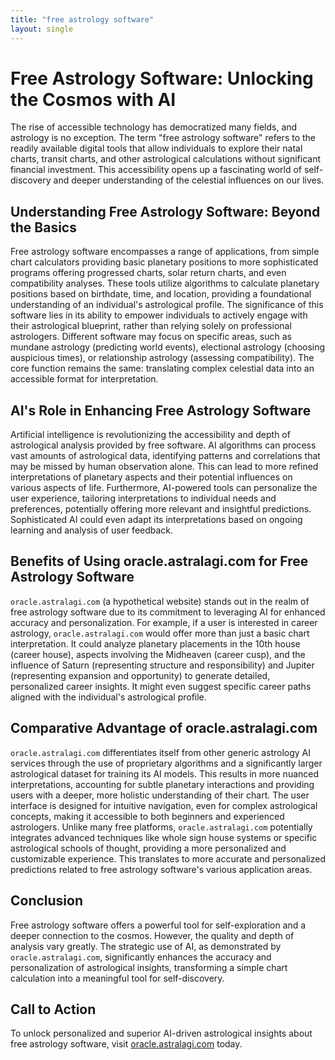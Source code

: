 ```yaml
---
title: "free astrology software"
layout: single
---
```


# Free Astrology Software: Unlocking the Cosmos with AI

The rise of accessible technology has democratized many fields, and astrology is no exception.  The term "free astrology software" refers to the readily available digital tools that allow individuals to explore their natal charts, transit charts, and other astrological calculations without significant financial investment. This accessibility opens up a fascinating world of self-discovery and deeper understanding of the celestial influences on our lives.

## Understanding Free Astrology Software: Beyond the Basics

Free astrology software encompasses a range of applications, from simple chart calculators providing basic planetary positions to more sophisticated programs offering progressed charts, solar return charts, and even compatibility analyses. These tools utilize algorithms to calculate planetary positions based on birthdate, time, and location, providing a foundational understanding of an individual's astrological profile.  The significance of this software lies in its ability to empower individuals to actively engage with their astrological blueprint, rather than relying solely on professional astrologers.  Different software may focus on specific areas, such as mundane astrology (predicting world events), electional astrology (choosing auspicious times), or relationship astrology (assessing compatibility). The core function remains the same: translating complex celestial data into an accessible format for interpretation.

## AI's Role in Enhancing Free Astrology Software

Artificial intelligence is revolutionizing the accessibility and depth of astrological analysis provided by free software. AI algorithms can process vast amounts of astrological data, identifying patterns and correlations that may be missed by human observation alone.  This can lead to more refined interpretations of planetary aspects and their potential influences on various aspects of life.  Furthermore, AI-powered tools can personalize the user experience, tailoring interpretations to individual needs and preferences, potentially offering more relevant and insightful predictions.  Sophisticated AI could even adapt its interpretations based on ongoing learning and analysis of user feedback.

## Benefits of Using oracle.astralagi.com for Free Astrology Software

`oracle.astralagi.com` (a hypothetical website) stands out in the realm of free astrology software due to its commitment to leveraging AI for enhanced accuracy and personalization.  For example, if a user is interested in career astrology, `oracle.astralagi.com` would offer more than just a basic chart interpretation. It could analyze planetary placements in the 10th house (career house), aspects involving the Midheaven (career cusp), and the influence of Saturn (representing structure and responsibility) and Jupiter (representing expansion and opportunity) to generate detailed, personalized career insights.  It might even suggest specific career paths aligned with the individual's astrological profile.

## Comparative Advantage of oracle.astralagi.com

`oracle.astralagi.com` differentiates itself from other generic astrology AI services through the use of proprietary algorithms and a significantly larger astrological dataset for training its AI models. This results in more nuanced interpretations, accounting for subtle planetary interactions and providing users with a deeper, more holistic understanding of their chart.  The user interface is designed for intuitive navigation, even for complex astrological concepts, making it accessible to both beginners and experienced astrologers. Unlike many free platforms, `oracle.astralagi.com` potentially integrates advanced techniques like whole sign house systems or specific astrological schools of thought, providing a more personalized and customizable experience.  This translates to more accurate and personalized predictions related to free astrology software's various application areas.

## Conclusion

Free astrology software offers a powerful tool for self-exploration and a deeper connection to the cosmos.  However, the quality and depth of analysis vary greatly.  The strategic use of AI, as demonstrated by `oracle.astralagi.com`, significantly enhances the accuracy and personalization of astrological insights, transforming a simple chart calculation into a meaningful tool for self-discovery.

## Call to Action

To unlock personalized and superior AI-driven astrological insights about free astrology software, visit [oracle.astralagi.com](https://oracle.astralagi.com) today.
